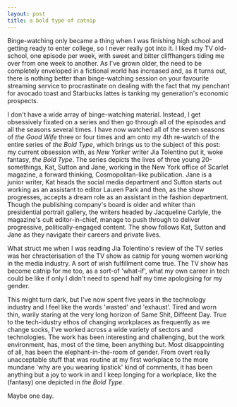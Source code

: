 ```yaml
---
layout: post
title: a bold type of catnip
---
```


Binge-watching only became a thing when I was finishing high school and getting ready to enter college,
so I never really got into it. I liked my TV old-school, one episode per week, with sweet and bitter cliffhangers
tiding me over from one week to another. As I've grown older, the need to be completely enveloped in a fictional world
has increased and, as it turns out, there is nothing better than binge-watching session on your favourite streaming service
to procrastinate on dealing with the fact that my penchant for avocado toast and Starbucks lattes is tanking my generation's economic prospects. 

I don't have a wide array of binge-watching material. Instead, I get obsessively fixated on a series and then go through all of the episodes and all the seasons several times. I have now watched all of the seven seasons of _the Good Wife_ three or four times and am onto my 4th re-watch of the entire series of _the Bold Type_, which brings us to the subject of this post: my current obsession with, as _New Yorker_ writer Jia Tolentino put it, woke fantasy, _the Bold Type_. The series depicts the lives of three young 20-somethings, Kat, Sutton and Jane, working in the New York office of Scarlet magazine, a forward thinking, Cosmopolitan-like publication. Jane is a junior writer, Kat heads the social media department and Sutton starts out working as an assistant to editor Lauren Park and then, as the show progresses, accepts a dream role as an assistant in the fashion department. Though the publishing company's board is older and whiter than presidential portrait gallery, the writers headed by Jacqueline Carlyle, the magazine's cult editor-in-chief, manage to push through to deliver progressive, politically-engaged content. The show follows Kat, Sutton and Jane as they navigate their careers and private lives. 

What struct me when I was reading Jia Tolentino's review of the TV series was her chracterisation of the TV show as catnip for young women working in the media industry. A sort of wish fulfillment come true. The TV show has become catnip for me too, as a sort-of 'what-if', what my own career in tech could be like if only I didn't need to spend half my time apologising for my gender. 

This might turn dark, but I've now spent five years in the technology industry and I feel like the words 'wasted' and 'exhaust'. Tired and worn thin, warily staring at the very long horizon of Same Shit, Diffeent Day. True to the tech-idustry ethos of changing workplaces as frequently as we change socks, I've worked across a wide variety of sectors and technologies. The work has been interesting and challenging, but the work environment, has, most of the time, been anything but. Most disappointing of all, has been the elephant-in-the-room of gender. From overt really unacceptable stuff that was routine at my first workplace to the more mundane 'why are you wearing lipstick' kind of comments, it has been anything but a joy to work in and I keep longing for a workplace, like the (fantasy) one depicted in _the Bold Type_. 

Maybe one day. 
